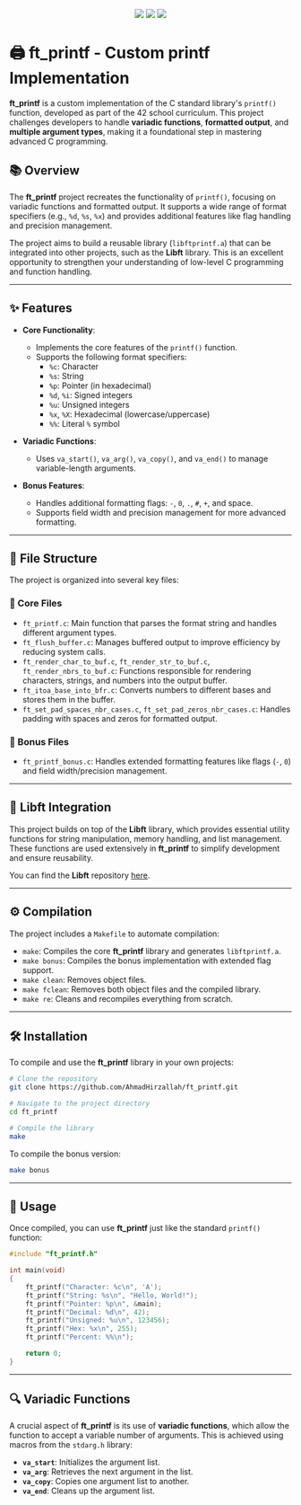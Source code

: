 <p align="center">
   <img src="https://img.shields.io/badge/ft_printf-122%2F100-brightgreen?style=flat-square"/>
   <img src="https://img.shields.io/badge/language-C-blue.svg?style=flat-square"/>
   <img src="https://img.shields.io/badge/variadic-functions-important.svg?style=flat-square"/>
</p>

# 🖨️ ft_printf - Custom printf Implementation

**ft_printf** is a custom implementation of the C standard library's `printf()` function, developed as part of the 42 school curriculum. This project challenges developers to handle **variadic functions**, **formatted output**, and **multiple argument types**, making it a foundational step in mastering advanced C programming.

## 📚 Overview

The **ft_printf** project recreates the functionality of `printf()`, focusing on variadic functions and formatted output. It supports a wide range of format specifiers (e.g., `%d`, `%s`, `%x`) and provides additional features like flag handling and precision management.

The project aims to build a reusable library (`libftprintf.a`) that can be integrated into other projects, such as the **Libft** library. This is an excellent opportunity to strengthen your understanding of low-level C programming and function handling.

---

## ✨ Features

- **Core Functionality**:
  - Implements the core features of the `printf()` function.
  - Supports the following format specifiers:
    - `%c`: Character
    - `%s`: String
    - `%p`: Pointer (in hexadecimal)
    - `%d`, `%i`: Signed integers
    - `%u`: Unsigned integers
    - `%x`, `%X`: Hexadecimal (lowercase/uppercase)
    - `%%`: Literal `%` symbol

- **Variadic Functions**:
  - Uses `va_start()`, `va_arg()`, `va_copy()`, and `va_end()` to manage variable-length arguments.
  
- **Bonus Features**:
  - Handles additional formatting flags: `-`, `0`, `.`, `#`, `+`, and space.
  - Supports field width and precision management for more advanced formatting.

---

## 📂 File Structure

The project is organized into several key files:

### 📜 Core Files

- `ft_printf.c`: Main function that parses the format string and handles different argument types.
- `ft_flush_buffer.c`: Manages buffered output to improve efficiency by reducing system calls.
- `ft_render_char_to_buf.c`, `ft_render_str_to_buf.c`, `ft_render_nbrs_to_buf.c`: Functions responsible for rendering characters, strings, and numbers into the output buffer.
- `ft_itoa_base_into_bfr.c`: Converts numbers to different bases and stores them in the buffer.
- `ft_set_pad_spaces_nbr_cases.c`, `ft_set_pad_zeros_nbr_cases.c`: Handles padding with spaces and zeros for formatted output.

### 📜 Bonus Files

- `ft_printf_bonus.c`: Handles extended formatting features like flags (`-`, `0`) and field width/precision management.

---

## 🔗 Libft Integration

This project builds on top of the **Libft** library, which provides essential utility functions for string manipulation, memory handling, and list management. These functions are used extensively in **ft_printf** to simplify development and ensure reusability.

You can find the **Libft** repository [here](https://github.com/AhmadHirzallah/Libft).

---

## ⚙️ Compilation

The project includes a `Makefile` to automate compilation:

- `make`: Compiles the core **ft_printf** library and generates `libftprintf.a`.
- `make bonus`: Compiles the bonus implementation with extended flag support.
- `make clean`: Removes object files.
- `make fclean`: Removes both object files and the compiled library.
- `make re`: Cleans and recompiles everything from scratch.

---

## 🛠️ Installation

To compile and use the **ft_printf** library in your own projects:

```bash
# Clone the repository
git clone https://github.com/AhmadHirzallah/ft_printf.git

# Navigate to the project directory
cd ft_printf

# Compile the library
make
```

To compile the bonus version:

```bash
make bonus
```

---

## 🧪 Usage

Once compiled, you can use **ft_printf** just like the standard `printf()` function:

```c
#include "ft_printf.h"

int main(void)
{
    ft_printf("Character: %c\n", 'A');
    ft_printf("String: %s\n", "Hello, World!");
    ft_printf("Pointer: %p\n", &main);
    ft_printf("Decimal: %d\n", 42);
    ft_printf("Unsigned: %u\n", 123456);
    ft_printf("Hex: %x\n", 255);
    ft_printf("Percent: %%\n");

    return 0;
}
```

---

## 🔍 Variadic Functions

A crucial aspect of **ft_printf** is its use of **variadic functions**, which allow the function to accept a variable number of arguments. This is achieved using macros from the `stdarg.h` library:

- **`va_start`**: Initializes the argument list.
- **`va_arg`**: Retrieves the next argument in the list.
- **`va_copy`**: Copies one argument list to another.
- **`va_end`**: Cleans up the argument list.
